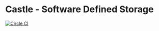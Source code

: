 # Castle - Software Defined Storage

[![Circle CI](https://circleci.com/gh/quantum/castle.svg?style=svg&circle-token=2b2ee7eb7f621e612a76f861353e141a8caaf8dd)](https://circleci.com/gh/quantum/castle)
